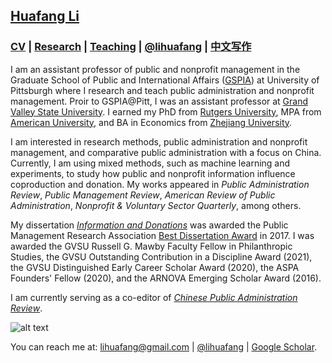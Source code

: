## [Huafang Li](https://lihuafang.github.io/) 

### [CV](https://drive.google.com/open?id=1o8nxexoyQZ5tP2sBtk7huEcD8BsFMrWL) | [Research](https://scholar.google.com/citations?hl=en&user=ku5cRAYAAAAJ&view_op=list_works&sortby=pubdate) | [Teaching](https://github.com/lihuafang/teaching/blob/master/README.md) | [@lihuafang](https://twitter.com/lihuafang) | [中文写作](https://github.com/lihuafang/cnwriting)

I am an assistant professor of public and nonprofit management in the Graduate School of Public and International Affairs ([GSPIA](https://www.gspia.pitt.edu/)) at University of Pittsburgh where I research and teach public administration and nonprofit management. Proir to GSPIA@Pitt, I was an assistant professor at [Grand Valley State University](https://www.gvsu.edu/spnha/). I earned my PhD from [Rutgers University](http://spaa.newark.rutgers.edu), MPA from [American University](https://www.american.edu/spa/), and BA in Economics from [Zhejiang University](http://www.cec.zju.edu.cn/). 

I am interested in research methods, public administration and nonprofit management, and comparative public administration with a focus on China. Currently, I am using mixed methods, such as machine learning and experiments, to study how public and nonprofit information influence coproduction and donation. My works appeared in *Public Administration Review*, *Public Management Review*, *American Review of Public Administration*, *Nonprofit & Voluntary Sector Quarterly*, among others. 

My dissertation [*Information and Donations*](https://doi.org/doi:10.7282/T35T3PDQ) was awarded the Public Management Research Association [Best Dissertation Award](https://pmranet.org/awards/) in 2017. I was awarded the GVSU Russell G. Mawby Faculty Fellow in Philanthropic Studies, the GVSU Outstanding Contribution in a Discipline Award (2021), the GVSU Distinguished Early Career Scholar Award (2020), the ASPA Founders' Fellow (2020), and the ARNOVA Emerging Scholar Award (2016).

I am currently serving as a co-editor of [*Chinese Public Administration Review*](https://journals.sagepub.com/home/cpp).

![alt text](https://avatars3.githubusercontent.com/u/10341996?s=460&v=4)

You can reach me at: lihuafang@gmail.com | [@lihuafang](https://twitter.com/lihuafang) | [Google Scholar](https://scholar.google.com/citations?hl=en&user=ku5cRAYAAAAJ&view_op=list_works&sortby=pubdate).
